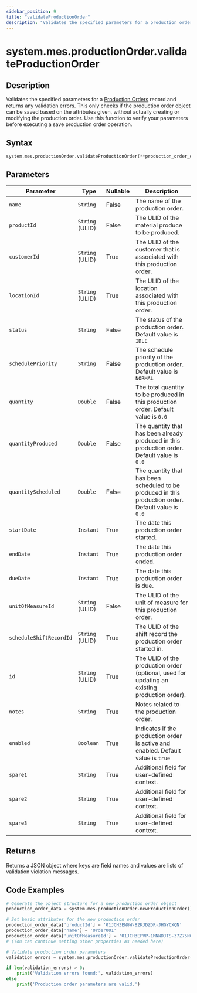 ```yaml
---
sidebar_position: 9
title: "validateProductionOrder"
description: "Validates the specified parameters for a production order."
---
```


# system.mes.productionOrder.validateProductionOrder

## Description

Validates the specified parameters for a [Production Orders](../../data-model/production-order-model/production-order) record and returns any validation errors.
This only checks if the production order object can be saved based on the attributes given, without actually creating or modifying the production order. Use this function to verify your parameters before executing a save production order operation.

## Syntax

```python
system.mes.productionOrder.validateProductionOrder(**production_order_data)
```

## Parameters

| Parameter               | Type            | Nullable | Description                                                                                          |
|-------------------------|-----------------|----------|------------------------------------------------------------------------------------------------------|
| `name`                  | `String`        | False    | The name of the production order.                                                                    |
| `productId`             | `String` (ULID) | False    | The ULID of the material produce to be produced.                                                     |
| `customerId`            | `String` (ULID) | True     | The ULID of the customer that is associated with this production order.                              |
| `locationId`            | `String` (ULID) | True     | The ULID of the location associated with this production order.                                      |
| `status`                | `String`        | False    | The status of the production order. Default value is `IDLE`                                          |
| `schedulePriority`      | `String`        | False    | The schedule priority of the production order. Default value is `NORMAL`                             |
| `quantity`              | `Double`        | False    | The total quantity to be produced in this production order. Default value is `0.0`                   |
| `quantityProduced`      | `Double`        | False    | The quantity that has been already produced in this production order. Default value is `0.0`         |
| `quantityScheduled`     | `Double`        | False    | The quantity that has been scheduled to be produced in this production order. Default value is `0.0` |
| `startDate`             | `Instant`       | True     | The date this production order started.                                                              |
| `endDate`               | `Instant`       | True     | The date this production order ended.                                                                |
| `dueDate`               | `Instant`       | True     | The date this production order is due.                                                               |
| `unitOfMeasureId`       | `String` (ULID) | False    | The ULID of the unit of measure for this production order.                                           |
| `scheduleShiftRecordId` | `String` (ULID) | True     | The ULID of the shift record the production order started in.                                        |
| `id`                    | `String` (ULID) | True     | The ULID of the production order (optional, used for updating an existing production order).         |
| `notes`                 | `String`        | True     | Notes related to the production order.                                                               |
| `enabled`               | `Boolean`       | True     | Indicates if the production order is active and enabled. Default value is `true`                     |
| `spare1`                | `String`        | True     | Additional field for user-defined context.                                                           |
| `spare2`                | `String`        | True     | Additional field for user-defined context.                                                           |
| `spare3`                | `String`        | True     | Additional field for user-defined context.                                                           |

## Returns

Returns a JSON object where keys are field names and values are lists of validation violation messages.

## Code Examples

```python
# Generate the object structure for a new production order object
production_order_data = system.mes.productionOrder.newProductionOrder()

# Set basic attributes for the new production order
production_order_data['productId'] = '01JCH3ENGW-82KJDZDR-JHGYCXQN'
production_order_data['name'] = 'Order001'
production_order_data['unitOfMeasureId'] = '01JCH3EPVP-1MNNDJTS-37Z75NGB'
# (You can continue setting other properties as needed here)

# Validate production order parameters
validation_errors = system.mes.productionOrder.validateProductionOrder(**production_order_data)

if len(validation_errors) > 0:
    print('Validation errors found:', validation_errors)
else:
    print('Production order parameters are valid.')
```
